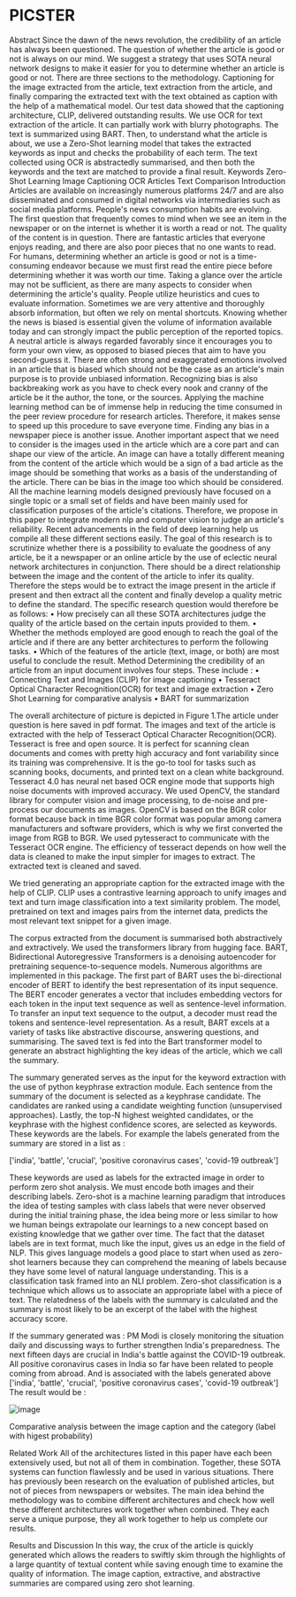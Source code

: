 # PICSTER
Abstract 
Since the dawn of the news revolution, the credibility of an article has always been questioned. The question of whether the article is good or not is always on our mind. We suggest a strategy that uses SOTA neural network designs to make it easier for you to determine whether an article is good or not. There are three sections to the methodology. Captioning for the image extracted from the article, text extraction from the article, and finally comparing the extracted text with the text obtained as caption with the help of a mathematical model. Our test data showed that the captioning architecture, CLIP, delivered outstanding results. We use OCR for text extraction of the article. It can partially work with blurry photographs. The text is summarized using BART. Then, to understand what the article is about, we use a Zero-Shot learning model that takes the extracted keywords as input and checks the probability of each term. The text collected using OCR is abstractedly summarised, and then both the keywords and the text are matched to provide a final result.
Keywords
Zero-Shot Learning 
Image Captioning 
OCR 
Articles 
Text Comparison
Introduction 
Articles are available on increasingly numerous platforms 24/7 and are also disseminated and consumed in digital networks via intermediaries such as social media platforms. People's news consumption habits are evolving. The first question that frequently comes to mind when we see an item in the newspaper or on the internet is whether it is worth a read or not. The quality of the content is in question. There are fantastic articles that everyone enjoys reading, and there are also poor pieces that no one wants to read. For humans, determining whether an article is good or not is a time-consuming endeavor because we must first read the entire piece before determining whether it was worth our time. Taking a glance over the article may not be sufficient, as there are many aspects to consider when determining the article's quality. People utilize heuristics and cues to evaluate information. Sometimes we are very attentive and thoroughly absorb information, but often we rely on mental shortcuts. Knowing whether the news is biased is essential given the volume of information available today and can strongly impact the public perception of the reported topics. A neutral article is always regarded favorably since it encourages you to form your own view, as opposed to biased pieces that aim to have you second-guess it. There are often strong and exaggerated emotions involved in an article that is biased which should not be the case as an article's main purpose is to provide unbiased information. Recognizing bias is also backbreaking work as you have to check every nook and cranny of the article be it the author, the tone, or the sources.
Applying the machine learning method can be of immense help in reducing the time consumed in the peer review procedure for research articles. Therefore, it makes sense to speed up this procedure to save everyone time.
Finding any bias in a newspaper piece is another issue. 
Another important aspect that we need to consider is the images used in the article which are a core part and can shape our view of the article. An image can have a totally different meaning from the content of the article which would be a sign of a bad article as the image should be something that works as a basis of the understanding of the article. There can be bias in the image too which should be considered.
All the machine learning models designed previously have focused on a single topic or a small set of fields and have been mainly used for classification purposes of the article's citations. Therefore, we propose in this paper to integrate modern nlp and computer vision to judge an article's reliability. Recent advancements in the field of deep learning help us compile all these different sections easily. 
The goal of this research is to scrutinize whether there is a possibility to evaluate the goodness of any article, be it a newspaper or an online article by the use of eclectic neural network architectures in conjunction. There should be a direct relationship between the image and the content of the article to infer its quality. Therefore the steps would be to extract the image present in the article if present and then extract all the content and finally develop a quality metric to define the standard. 
The specific research question would therefore be as follows: 
• How precisely can all these SOTA architectures judge the quality of the article based on the certain inputs provided to them. 
• Whether the methods employed are good enough to reach the goal of the article and if there are any better architectures to perform the following tasks. 
• Which of the features of the article (text, image, or both) are most useful to conclude the result.
Method
Determining the credibility of an article from an input document involves four steps. These include :
• Connecting Text and Images (CLIP) for image captioning
• Tesseract Optical Character Recognition(OCR) for text and image extraction
• Zero Shot Learning for comparative analysis
• BART for summarization

The overall architecture of picture is depicted in Figure 1.The article under question is here saved in pdf format.
The images and text of the article is extracted with the help of Tesseract Optical Character Recognition(OCR). Tesseract is free and open source. It is perfect for scanning clean documents and comes with pretty high accuracy and font variability since its training was comprehensive. It is the go-to tool for tasks such as scanning books, documents, and printed text on a clean white background. Tesseract 4.0 has neural net based OCR engine mode that supports high noise documents with improved accuracy. We used OpenCV, the standard library for computer vision and image processing, to de-noise and pre-process our documents as images. OpenCV is based on the BGR color format because back in time BGR color format was popular among camera manufacturers and software providers, which is why we first converted the image from RGB to BGR. We used pytesseract to communicate with the Tesseract OCR engine. The efficiency of tesseract depends on how well the data is cleaned to make the input simpler for images to extract. The extracted text is cleaned and saved.

We tried generating an appropriate caption for the extracted image with the help of CLIP. CLIP uses a contrastive learning approach to unify images and text and turn image classification into a text similarity problem. The model, pretrained on text and images pairs from the internet data, predicts the most relevant text snippet for a given image.


The corpus extracted from the document is summarised both abstractively and extractively. We used the transformers library from hugging face. BART, Bidirectional Autoregressive Transformers is a denoising autoencoder for pretraining sequence-to-sequence models. Numerous algorithms are implemented in this package. The first part of BART uses the bi-directional encoder of BERT to identify the best representation of its input sequence. The BERT encoder generates a vector that includes embedding vectors for each token in the input text sequence as well as sentence-level information. To transfer an input text sequence to the output, a decoder must read the tokens and sentence-level representation. As a result, BART excels at a variety of tasks like abstractive discourse, answering questions, and summarising. The saved text is fed into the Bart transformer model to generate an abstract highlighting the key ideas of the article, which we call the summary. 

The summary generated serves as the input for the keyword extraction with the use of python keyphrase extraction module. Each sentence from the summary of the document is selected as a keyphrase candidate. The candidates are ranked using a candidate
weighting function (unsupervised approaches). Lastly, the top-N highest weighted candidates, or the keyphrase with the highest confidence scores, are selected as keywords. These keywords are the labels. For example the labels generated from the summary are stored in a list as :
 
['india', 'battle', 'crucial', 'positive coronavirus cases', 'covid-19 outbreak']

These keywords are used as labels for the extracted image in order to perform zero shot analysis. We must encode both images and their describing labels. 
Zero-shot is a machine learning paradigm that introduces the idea of testing samples with class labels that were never observed during the initial training phase, the idea being more or less similar to how we human beings extrapolate our learnings to a new concept based on existing knowledge that we gather over time. The fact that the dataset labels are in text format, much like the input, gives us an edge in the field of NLP. This gives language models a good place to start when used as zero-shot learners because they can comprehend the meaning of labels because they have some level of natural language understanding.  This is a classification task framed into an NLI problem. Zero-shot classification is a technique which allows us to associate an appropriate label with a piece of text. The relatedness of the labels with the summary is calculated and the summary is most likely to be an excerpt of the label with the highest accuracy score.
                         
If the summary generated was :
PM Modi is closely monitoring the situation daily and discussing ways to further strengthen India's preparedness. The next fifteen days are crucial in India's battle against the COVID-19 outbreak. All positive coronavirus cases in India so far have been related to people coming from abroad. 
And is associated with the labels generated above ['india', 'battle', 'crucial', 'positive coronavirus cases', 'covid-19 outbreak']
The result would be :

![image](https://user-images.githubusercontent.com/65299277/202278624-d434e657-6599-4ea0-95f8-2d00c3af820b.png)

Comparative analysis between the image caption and the category (label with higest probability)

Related Work 
All of the architectures listed in this paper have each been extensively used, but not all of them in combination. Together, these SOTA systems can function flawlessly and be used in various situations. There has previously been research on the evaluation of published articles, but not of pieces from newspapers or websites.
The main idea behind the methodology was to combine different architectures and check how well these different architectures work together when combined. They each serve a unique purpose, they all work together to help us complete our results.

Results and Discussion 
In this way, the crux of the article is quickly generated which allows the readers to swiftly skim through the highlights of a large quantity of textual content while saving enough time to examine the quality of information. The image caption, extractive, and abstractive summaries are compared using zero shot learning.
